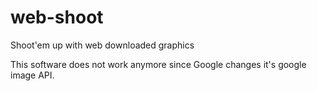 web-shoot
=========

Shoot'em up with web downloaded graphics

This software does not work anymore since Google changes it's google image API.
